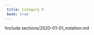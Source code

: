 ```yaml
---
 title: Category O
 book: true
---
```



!include sections/2020-01-01_notation.md

<!--!include sections/2020-01-08.md-->

<!--!include sections/2020-01-10.md-->

<!--!include sections/2020-01-13.md-->

<!--!include sections/2020-01-15.md-->

<!--!include sections/2020-01-17.md-->

<!--!include sections/2020-01-22.md-->

<!--!include sections/2020-01-24.md-->

<!--!include sections/2020-01-27.md-->

<!--!include sections/2020-01-31.md-->

<!--!include sections/2020-02-05.md-->

<!--!include sections/2020-02-07.md-->

<!--!include sections/2020-02-12.md-->

<!--!include sections/2020-02-14.md-->

<!--!include sections/2020-02-17.md-->

<!--!include sections/2020-02-24.md-->

<!--!include sections/2020-02-26.md-->

<!--!include sections/2020-02-28.md-->

<!--!include sections/2020-03-02.md-->

<!--!include sections/2020-03-04.md-->

<!--!include sections/2020-03-16.md-->

<!--!include sections/2020-03-30.md-->

<!--!include sections/2020-04-01.md-->

<!--!include sections/2020-04-03.md-->

<!--!include sections/2020-04-06.md-->

<!--!include sections/2020-04-08.md-->

<!--!include sections/2020-04-10.md-->

<!--!include sections/2020-04-13.md-->

<!--!include sections/2020-04-15.md-->

<!--!include sections/2020-04-22.md-->

<!--!include sections/2020-04-24.md-->

<!--!include sections/2020-04-27.md-->

<!--!include sections/dictionary.md-->

